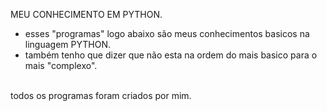 MEU CONHECIMENTO EM PYTHON.

* esses "programas" logo abaixo são meus conhecimentos basicos na linguagem PYTHON.
* também tenho que dizer que não esta na ordem do mais basico para o mais "complexo".
<br>
todos os programas foram criados por mim.

